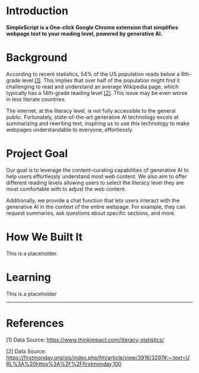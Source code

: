 # Introduction

**SimpleScript is a One-click Google Chrome extension that simplifies webpage text to your reading level, powered by generative AI.**

# Background

According to recent statistics, 54% of the US population reads below a 6th-grade level [[1]](#1). This implies that over half of the population might find it challenging to read and understand an average Wikipedia page, which typically has a 14th-grade reading level [[2]](#2). This issue may be even worse in less literate countries.

The internet, at the literacy level, is not fully accessible to the general public. Fortunately, state-of-the-art generative AI technology excels at summarizing and rewriting text, inspiring us to use this technology to make webpages understandable to everyone, effortlessly.

# Project Goal

Our goal is to leverage the content-curating capabilities of generative AI to help users effortlessly understand most web content. We also aim to offer different reading levels allowing users to select the literacy level they are most comfortable with to adjust the web content.

Additionally, we provide a chat function that lets users interact with the generative AI in the context of the entire webpage. For example, they can request summaries, ask questions about specific sections, and more.

# How We Built It

This is a placeholder.

# Learning

This is a placeholder

---
# References
<a id="1">[1]</a>
Data Source: https://www.thinkimpact.com/literacy-statistics/

<a id="2">[2]</a>
Data Source: https://firstmonday.org/ojs/index.php/fm/article/view/3916/3297#:~:text=URL%3A%20https%3A%2F%2Ffirstmonday,100
